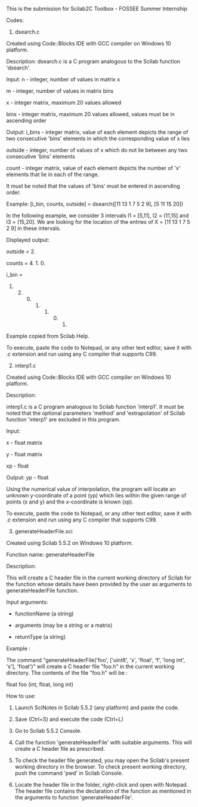 This is the submission for Scilab2C Toolbox - FOSSEE Summer Internship 

Codes:

1. dsearch.c

Created using Code::Blocks IDE with GCC compiler on Windows 10 platform.

Description:
dsearch.c is a C program analogous to the Scilab function 'dsearch'. 

Input:
n - integer, number of values in matrix x

m - integer, number of values in matrix bins

x - integer matrix, maximum 20 values allowed

bins - integer matrix, maximum 20 values allowed, values must be in ascending order


Output:
i_bins - integer matrix, value of each element depicts the range of two consecutive 'bins' elements in which the corresponding value of x lies

outside - integer, number of values of x which do not lie between any two consecutive 'bins' elements

count - integer matrix, value of each element depicts the number of 'x' elements that lie in each of the range.


It must be noted that the values of 'bins' must be entered in ascending order.

Example:
[i_bin, counts, outside] = dsearch([11 13 1 7 5 2 9], [5 11 15 20])

In the following example, we consider 3 intervals I1 = [5,11], I2 = (11,15] and I3 = (15,20]. We are looking for the location of the entries of X = [11 13 1 7 5 2 9] in these intervals.

Displayed output:

 outside  =
   2.
   
 counts  =
   4.    1.    0.
   
 i_bin  =
   1.    2.    0.    1.    1.    0.    1.
   
Example copied from Scilab Help.


To execute, paste the code to Notepad, or any other text editor, save it with .c extension and run using any C compiler that supports C99.



2. interp1.c

Created using Code::Blocks IDE with GCC compiler on Windows 10 platform.


Description:

interp1.c is a C program analogous to Scilab function 'interp1'. It must be noted that the optional parameters 'method' and 'extrapolation' of Scilab function 'interp1' are excluded in this program.


Input:

x - float matrix

y - float matrix

xp - float


Output:
yp - float

Using the numerical value of interpolation, the program will locate an unknown y-coordinate of a point (yp) which lies within the given range of points (x and y) and the x-coordinate is known (xp).


To execute, paste the code to Notepad, or any other text editor, save it with .c extension and run using any C compiler that supports C99.



3. generateHeaderFile.sci

Created using Scilab 5.5.2 on Windows 10 platform. 


Function name: generateHeaderFile


Description:

This will create a C header file in the current working directory of Scilab for the function whose details have been provided by the user as arguments to generateHeaderFile function.


Input arguments: 

 - functionName (a string)
 
 - arguments (may be a string or a matrix)
 
 - returnType (a string) 


Example :

The command "generateHeaderFile('foo', ['uint8', 'x', 'float', 'f', 'long int', 's'], 'float')" will create a C header file "foo.h" in the current working directory. The contents of the file "foo.h" will be :

float foo (int, float, long int)


How to use:
1. Launch SciNotes in Scilab 5.5.2 (any platform) and paste the code.

2. Save (Ctrl+S) and execute the code (Ctrl+L)

3. Go to Scilab 5.5.2 Console.

4. Call the function 'generateHeaderFile' with suitable arguments. This will create a C header file as prescribed.

5. To check the header file generated, you may open the Scilab's present working directory in the browser. To check present working directory, push the command 'pwd' in Scilab Console.

6. Locate the header file in the folder, right-click and open with Notepad. The header file contains the declaration of the function as mentioned in the arguments to function 'generateHeaderFile'.
 
